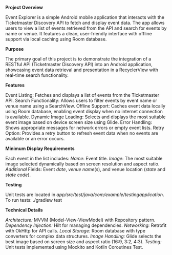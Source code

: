 **Project Overview**

Event Explorer is a simple Android mobile application that interacts with the Ticketmaster Discovery API to fetch and display event data. The app allows users to view a list of events retrieved from the API and search for events by name or venue. It features a clean, user-friendly interface with offline support via local caching using Room database.


**Purpose**

The primary goal of this project is to demonstrate the integration of a RESTful API (Ticketmaster Discovery API) into an Android application, showcasing event data retrieval and presentation in a RecyclerView with real-time search functionality.


**Features**

Event Listing: Fetches and displays a list of events from the Ticketmaster API.
Search Functionality: Allows users to filter events by event name or venue name using a SearchView.
Offline Support: Caches event data locally using Room database, enabling event display when no internet connection is available.
Dynamic Image Loading: Selects and displays the most suitable event image based on device screen size using Glide.
Error Handling: Shows appropriate messages for network errors or empty event lists.
Retry Option: Provides a retry button to refresh event data when no events are available or an error occurs.


**Minimum Display Requirements**

Each event in the list includes:
  _Name_: Event title.
  _Image_: The most suitable image selected dynamically based on screen resolution and aspect ratio.
  _Additional_ Fields: Event _date_, _venue name_(s), and venue location (_state_ and _state code_).


**Testing**

Unit tests are located in _app/src/test/java/com/example/testingapplication_. To run tests:
  ./gradlew test


**Technical Details**

_Architecture:_ MVVM (Model-View-ViewModel) with Repository pattern.
_Dependency Injection:_ Hilt for managing dependencies.
_Networking:_ Retrofit with OkHttp for API calls.
_Local Storage:_ Room database with type converters for complex data structures.
_Image Handling:_ Glide selects the best image based on screen size and aspect ratio (16:9, 3:2, 4:3).
_Testing:_ Unit tests implemented using Mockito and Kotlin Coroutines Test.
